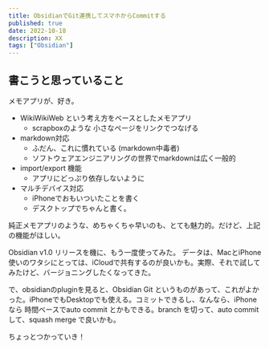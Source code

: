 ```yaml
---
title: ObsidianでGit連携してスマホからCommitする
published: true
date: 2022-10-18
description: XX
tags: ["Obsidian"]
---
```


## 書こうと思っていること

メモアプリが、好き。
- WikiWikiWeb という考え方をベースとしたメモアプリ
	- scrapboxのような 小さなページをリンクでつなげる
- markdown対応
	- ふだん、これに慣れている (markdown中毒者)
	- ソフトウェアエンジニアリングの世界でmarkdownは広く一般的
- import/export 機能
	- アプリにどっぷり依存しないように
- マルチデバイス対応
	- iPhoneでおもいついたことを書く
	- デスクトップでちゃんと書く。
 
純正メモアプリのような、めちゃくちゃ早いのも、とても魅力的。だけど、上記の機能がほしい。

Obsidian v1.0 リリースを機に、もう一度使ってみた。
データは、MacとiPhone使いのワタシにとっては、iCloudで共有するのが良いかも。実際、それで試してみたけど、バージョニングしたくなってきた。

で、obsidianのpluginを見ると、Obsidian Git というものがあって、これがよかった。iPhoneでもDesktopでも使える。コミットできるし、なんなら、iPhoneなら 時間ベースでauto commit とかもできる。branch を切って、auto commit して、squash merge で良いかも。

ちょっとつかっていき！
